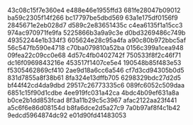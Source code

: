 43c08c15f7e360e4
e488e46e1955ffd3
681fe28047b09012
ba59c2305f14f266
bc17797be5dbd569
63a1e175df0156f9
2845671e2eb028d7
d589c2e83651435c
c4ea6135f1a15cc3
974ac970971fe9fa
5225866b3a9a9c3e
d0bd3269486c749b
49352244e1b334f3
605624e28c95a4fa
a90c80b972bbc5af
56c547fb590e4718
c70ba079810a52ba
0156c399a1cea948
09fea22c09cc0e68
4d57c4fb0402742f
750533f8f2c46f71
dc16f0969843216e
453517f1407ce5e4
190548b85f483e53
f5305462869cf410
2ae9d18a6cc6a546
cf7d3cd94305b0d5
831d7855a8f38b61
8fa324e13dffb705
6298329bdc27d2d5
bf44f42cd4da9dbd
29517c26773335c6
089fc6052c509daa
6851c15f90d1cdbe
4ee919fc031a42ca
4bdc4b09ef631a8a
b0ce2b1dd853fcad
8f3a11b29c5c3967
afac2122aa23f441
a5c6f6e86d08154d
b8fa6dce2d5a27c9
7a0b97af8f4c1b42
9edcd5964874dc92
e01d90fd41483053
